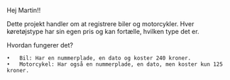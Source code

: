 Hej Martin!!

Dette projekt handler om at registrere biler og motorcykler. Hver køretøjstype har sin egen pris og kan fortælle, hvilken type det er.

Hvordan fungerer det?

	•	Bil: Har en nummerplade, en dato og koster 240 kroner.
	•	Motorcykel: Har også en nummerplade, en dato, men koster kun 125 kroner.

